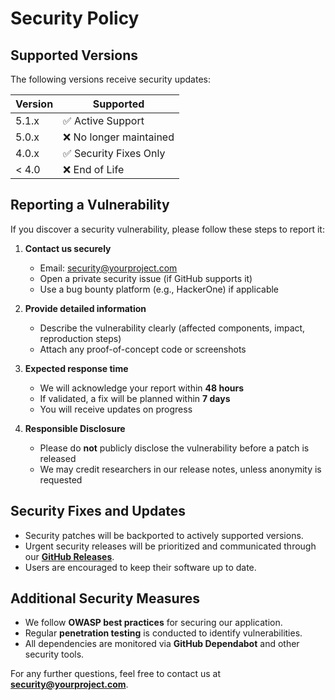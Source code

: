 # Security Policy

## Supported Versions

The following versions receive security updates:

| Version | Supported          |
| ------- | ------------------ |
| 5.1.x   | ✅ Active Support  |
| 5.0.x   | ❌ No longer maintained |
| 4.0.x   | ✅ Security Fixes Only |
| < 4.0   | ❌ End of Life |

## Reporting a Vulnerability

If you discover a security vulnerability, please follow these steps to report it:

1. **Contact us securely**  
   - Email: security@yourproject.com  
   - Open a private security issue (if GitHub supports it)  
   - Use a bug bounty platform (e.g., HackerOne) if applicable  

2. **Provide detailed information**  
   - Describe the vulnerability clearly (affected components, impact, reproduction steps)  
   - Attach any proof-of-concept code or screenshots  

3. **Expected response time**  
   - We will acknowledge your report within **48 hours**  
   - If validated, a fix will be planned within **7 days**  
   - You will receive updates on progress  

4. **Responsible Disclosure**  
   - Please do **not** publicly disclose the vulnerability before a patch is released  
   - We may credit researchers in our release notes, unless anonymity is requested  

## Security Fixes and Updates

- Security patches will be backported to actively supported versions.  
- Urgent security releases will be prioritized and communicated through our **[GitHub Releases](https://github.com/yourrepo/releases)**.  
- Users are encouraged to keep their software up to date.  

## Additional Security Measures

- We follow **OWASP best practices** for securing our application.  
- Regular **penetration testing** is conducted to identify vulnerabilities.  
- All dependencies are monitored via **GitHub Dependabot** and other security tools.  

For any further questions, feel free to contact us at **security@yourproject.com**.  
